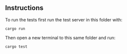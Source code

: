 ## Instructions

To run the tests first run the test server in this folder with:

`cargo run`

Then open a new terminal to this same folder and run:

`cargo test`
